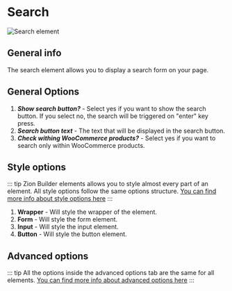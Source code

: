 # Search

![Search element](/assets/images/elements/search.png)

## General info

The search element allows you to display a search form on your page.

## General Options

1. ***Show search button?*** - Select yes if you want to show the search button. If you select no, the search will be triggered on "enter" key press.
2. ***Search button text*** - The text that will be displayed in the search button.
3. ***Check withing WooCommerce products?*** - Select yes if you want to search only within WooCommerce products.

## Style options

::: tip
Zion Builder elements allows you to style almost every part of an element. All style options follow the same options structure. [You can find more info about style options here](/features/element-styles)
:::

1. **Wrapper** - Will style the wrapper of the element.
2. **Form** - Will style the form element.
3. **Input** - Will style the input element.
4. **Button** - Will style the button element.

## Advanced options

::: tip
All the options inside the advanced options tab are the same for all elements. [You can find more info about advanced options here](/features/advanced-options)
:::

